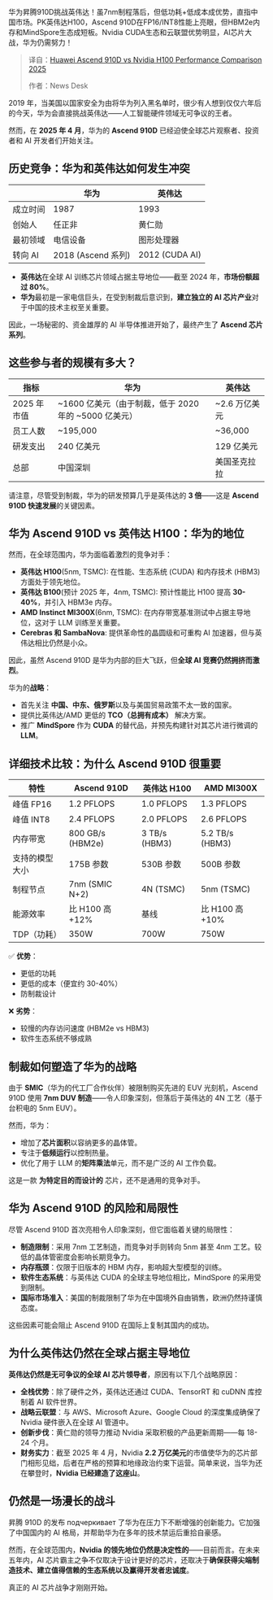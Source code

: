 
<!--
title: 2025年华为昇腾910D与英伟达H100性能对比
cover: https://i0.wp.com/semiconductorsinsight.com/wp-content/uploads/2025/05/cHJpdmF0ZS9zdGF0aWMvaW1hZ2Uvd2Vic2l0ZS8yMDIyLTA0L2xyL2ZsMzE1Nzc2NzU3MTctaW1hZ2Uta3oyZTFiZnIuanBn.webp
summary: 华为昇腾910D挑战英伟达！虽7nm制程落后，但低功耗+低成本成优势，直指中国市场。PK英伟达H100，Ascend 910D在FP16/INT8性能上亮眼，但HBM2e内存和MindSpore生态成短板。Nvidia CUDA生态和云联盟优势明显，AI芯片大战，华为仍需努力！
-->

华为昇腾910D挑战英伟达！虽7nm制程落后，但低功耗+低成本成优势，直指中国市场。PK英伟达H100，Ascend 910D在FP16/INT8性能上亮眼，但HBM2e内存和MindSpore生态成短板。Nvidia CUDA生态和云联盟优势明显，AI芯片大战，华为仍需努力！

> 译自：[Huawei Ascend 910D vs Nvidia H100 Performance Comparison 2025](https://semiconductorsinsight.com/huawei-ascend-910d-vs-nvidia-h100/)
> 
> 作者：News Desk

2019 年，当美国以国家安全为由将华为列入黑名单时，很少有人想到仅仅六年后的今天，华为会直接挑战英伟达——人工智能硬件领域无可争议的王者。

然而，在 **2025 年 4 月**，华为的 **Ascend 910D** 已经迫使全球芯片观察者、投资者和 AI 开发者们开始关注。

## 历史竞争：华为和英伟达如何发生冲突

|      | 华为         | 英伟达       |
| ---- | ------------ | ------------ |
| 成立时间 | 1987         | 1993         |
| 创始人  | 任正非         | 黄仁勋 |
| 最初领域 | 电信设备       | 图形处理器     |
| 转向 AI | 2018 (Ascend 系列) | 2012 (CUDA AI) |

- **英伟达**在全球 AI 训练芯片领域占据主导地位——截至 2024 年，**市场份额超过 80%**。
- **华为**最初是一家电信巨头，在受到制裁后意识到，**建立独立的 AI 芯片产业**对于中国的技术主权至关重要。

因此，一场秘密的、资金雄厚的 AI 半导体推进开始了，最终产生了 **Ascend 芯片系列**。

## 这些参与者的规模有多大？

| 指标     | 华为                       | 英伟达           |
| -------- | -------------------------- | ---------------- |
| 2025 年市值 | ~1600 亿美元（由于制裁，低于 2020 年的 ~5000 亿美元） | ~2.6 万亿美元      |
| 员工人数   | ~195,000                   | ~36,000          |
| 研发支出   | 240 亿美元                   | 129 亿美元         |
| 总部     | 中国深圳                     | 美国圣克拉拉       |

请注意，尽管受到制裁，华为的研发预算几乎是英伟达的 **3 倍**——这是 **Ascend 910D 快速发展**的关键因素。

## 华为 Ascend 910D vs 英伟达 H100：华为的地位

然而，在全球范围内，华为面临着激烈的竞争对手：

- **英伟达 H100**(5nm, TSMC): 在性能、生态系统 (CUDA) 和内存技术 (HBM3) 方面处于领先地位。
- **英伟达 B100**(预计 2025 年，4nm, TSMC): 预计性能比 H100 提高 **30-40%**，并引入 HBM3e 内存。
- **AMD Instinct MI300X**(6nm, TSMC): 在内存带宽基准测试中占据主导地位，这对于 LLM 训练至关重要。
- **Cerebras 和 SambaNova**: 提供革命性的晶圆级和可重构 AI 加速器，但与英伟达相比仍然是小众。

因此，虽然 Ascend 910D 是华为内部的巨大飞跃，但**全球 AI 竞赛仍然拥挤而激烈**。

华为的**战略**：

- 首先关注 **中国、中东、俄罗斯**以及与美国贸易政策不太一致的国家。
- 提供比英伟达/AMD 更低的 **TCO（总拥有成本）** 解决方案。
- 推广 **MindSpore** 作为 **CUDA** 的替代品，并预先构建针对其芯片进行微调的 **LLM**。

## 详细技术比较：为什么 Ascend 910D 很重要

| 特性         | Ascend 910D | 英伟达 H100 | AMD MI300X |
| ------------ | ------------- | ------------- | ------------ |
| 峰值 FP16    | 1.2 PFLOPS    | 1.0 PFLOPS    | 1.3 PFLOPS   |
| 峰值 INT8    | 2.4 PFLOPS    | 2.0 PFLOPS    | 2.6 PFLOPS   |
| 内存带宽     | 800 GB/s (HBM2e) | 3 TB/s (HBM3) | 5.2 TB/s (HBM3) |
| 支持的模型大小 | 175B 参数     | 530B 参数     | 500B 参数    |
| 制程节点     | 7nm (SMIC N+2) | 4N (TSMC)     | 5nm (TSMC)   |
| 能源效率     | 比 H100 高 +12% | 基线          | 比 H100 高 +10% |
| TDP（功耗）   | 350W          | 700W          | 750W         |

✅ **优势**：

- 更低的功耗
- 更低的成本（便宜约 30-40%）
- 防制裁设计

❌ **劣势**：

- 较慢的内存访问速度 (HBM2e vs HBM3)
- 软件生态系统不够成熟

## 制裁如何塑造了华为的战略

由于 **SMIC**（华为的代工厂合作伙伴）被限制购买先进的 EUV 光刻机，Ascend 910D 使用 **7nm DUV 制造**——令人印象深刻，但落后于英伟达的 4N 工艺（基于台积电的 5nm EUV）。

然而，华为：

- 增加了**芯片面积**以容纳更多的晶体管。
- 专注于**低频运行**以控制热量。
- 优化了用于 LLM 的**矩阵乘法**单元，而不是广泛的 AI 工作负载。

这是一款 **为特定目的而设计的** 芯片，还不是通用的竞争对手。

## 华为 Ascend 910D 的风险和局限性

尽管 Ascend 910D 首次亮相令人印象深刻，但它面临着关键的局限性：

- **制造限制**：采用 7nm 工艺制造，而竞争对手则转向 5nm 甚至 4nm 工艺。较低的晶体管密度会影响长期竞争力。
- **内存瓶颈**：仅限于旧版本的 HBM 内存，影响超大型模型的训练。
- **软件生态系统**：与英伟达 CUDA 的全球主导地位相比，MindSpore 的采用受到限制。
- **国际市场准入**：美国的制裁限制了华为在中国境外自由销售，欧洲仍然持谨慎态度。

这些因素可能会阻止 Ascend 910D 在国际上复制其国内的成功。

## 为什么英伟达仍然在全球占据主导地位

**英伟达仍然是无可争议的全球 AI 芯片领导者**，原因有以下几个战略原因：

- **全栈优势**：除了硬件之外，英伟达还通过 CUDA、TensorRT 和 cuDNN 库控制着 AI 软件世界。
- **战略云联盟**：与 AWS、Microsoft Azure、Google Cloud 的深度集成确保了 Nvidia 硬件嵌入在全球 AI 管道中。
- **创新步伐**：黄仁勋的领导力推动 Nvidia 采取积极的产品更新周期——每 18-24 个月。
- **财务实力**：截至 2025 年 4 月，Nvidia **2.2 万亿美元**的市值使华为的芯片部门相形见绌，后者在严格的预算和地缘政治约束下运营。简单来说，当华为还在攀登时，**Nvidia 已经建造了这座山**。

## 仍然是一场漫长的战斗

昇腾 910D 的发布 подчеркивает 了华为在压力下不断增强的创新能力。它加强了中国国内的 AI 格局，并帮助华为在多年的技术禁运后重拾自豪感。

然而，在全球范围内，**Nvidia 的领先地位仍然是决定性的**——目前而言。在未来五年内，AI 芯片霸主之争不仅取决于设计更好的芯片，还取决于**确保获得尖端制造技术、建立值得信赖的生态系统以及赢得开发者忠诚度**。

真正的 AI 芯片战争才刚刚开始。